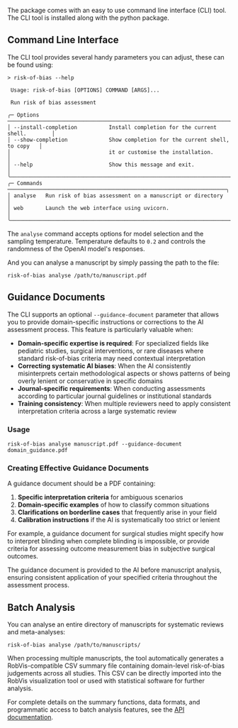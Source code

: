 
The package comes with an easy to use command line interface (CLI) tool.
The CLI tool is installed along with the python package.

## Command Line Interface

The CLI tool provides several handy parameters you can adjust, these can be found using:

```console
> risk-of-bias --help

 Usage: risk-of-bias [OPTIONS] COMMAND [ARGS]...

 Run risk of bias assessment

╭─ Options ──────────────────────────────────────────────────────────────────────╮
│ --install-completion          Install completion for the current shell.        │
│ --show-completion             Show completion for the current shell, to copy   │
│                               it or customise the installation.                │
│ --help                        Show this message and exit.                      │
╰────────────────────────────────────────────────────────────────────────────────╯
╭─ Commands ─────────────────────────────────────────────────────────────────────╮
│ analyse   Run risk of bias assessment on a manuscript or directory             │
│ web       Launch the web interface using uvicorn.                              │
╰────────────────────────────────────────────────────────────────────────────────╯
```

The `analyse` command accepts options for model selection and the sampling
temperature. Temperature defaults to `0.2` and controls the randomness of
the OpenAI model's responses.

And you can analyse a manuscript by simply passing the path to the file:

```console
risk-of-bias analyse /path/to/manuscript.pdf
```

## Guidance Documents

The CLI supports an optional `--guidance-document` parameter that allows you to provide domain-specific instructions or corrections to the AI assessment process. This feature is particularly valuable when:

- **Domain-specific expertise is required**: For specialized fields like pediatric studies, surgical interventions, or rare diseases where standard risk-of-bias criteria may need contextual interpretation
- **Correcting systematic AI biases**: When the AI consistently misinterprets certain methodological aspects or shows patterns of being overly lenient or conservative in specific domains
- **Journal-specific requirements**: When conducting assessments according to particular journal guidelines or institutional standards
- **Training consistency**: When multiple reviewers need to apply consistent interpretation criteria across a large systematic review

### Usage

```console
risk-of-bias analyse manuscript.pdf --guidance-document domain_guidance.pdf
```

### Creating Effective Guidance Documents

A guidance document should be a PDF containing:

1. **Specific interpretation criteria** for ambiguous scenarios
2. **Domain-specific examples** of how to classify common situations
3. **Clarifications on borderline cases** that frequently arise in your field
4. **Calibration instructions** if the AI is systematically too strict or lenient

For example, a guidance document for surgical studies might specify how to interpret blinding when complete blinding is impossible, or provide criteria for assessing outcome measurement bias in subjective surgical outcomes.

The guidance document is provided to the AI before manuscript analysis, ensuring consistent application of your specified criteria throughout the assessment process.

## Batch Analysis

You can analyse an entire directory of manuscripts for systematic reviews and meta-analyses:

```console
risk-of-bias analyse /path/to/manuscripts/
```

When processing multiple manuscripts, the tool automatically generates a RobVis-compatible CSV summary file containing domain-level risk-of-bias judgements across all studies. This CSV can be directly imported into the RobVis visualization tool or used with statistical software for further analysis.

For complete details on the summary functions, data formats, and programmatic access to batch analysis features, see the [API documentation](api.md#summary-and-analysis-functions).